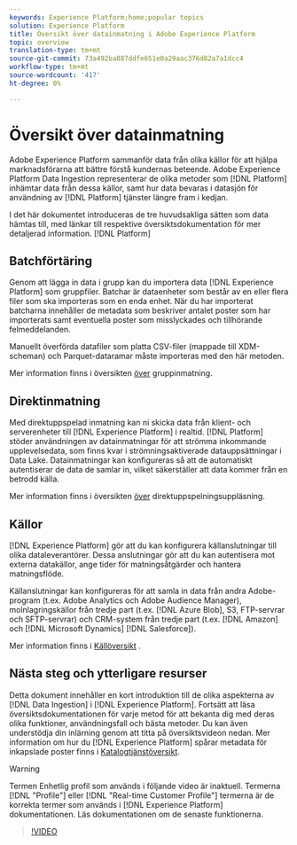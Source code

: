 ```yaml
---
keywords: Experience Platform;home;popular topics
solution: Experience Platform
title: Översikt över datainmatning i Adobe Experience Platform
topic: overview
translation-type: tm+mt
source-git-commit: 73a492ba887ddfe651e0a29aac376d82a7a1dcc4
workflow-type: tm+mt
source-wordcount: '417'
ht-degree: 0%

---
```



# Översikt över datainmatning

Adobe Experience Platform sammanför data från olika källor för att hjälpa marknadsförarna att bättre förstå kundernas beteende. Adobe Experience Platform Data Ingestion representerar de olika metoder som [!DNL Platform] inhämtar data från dessa källor, samt hur data bevaras i datasjön för användning av [!DNL Platform] tjänster längre fram i kedjan.

I det här dokumentet introduceras de tre huvudsakliga sätten som data hämtas till, med länkar till respektive översiktsdokumentation för mer detaljerad information. [!DNL Platform]

## Batchförtäring

Genom att lägga in data i grupp kan du importera data [!DNL Experience Platform] som gruppfiler. Batchar är dataenheter som består av en eller flera filer som ska importeras som en enda enhet. När du har importerat batcharna innehåller de metadata som beskriver antalet poster som har importerats samt eventuella poster som misslyckades och tillhörande felmeddelanden.

Manuellt överförda datafiler som platta CSV-filer (mappade till XDM-scheman) och Parquet-dataramar måste importeras med den här metoden.

Mer information finns i översikten [över](./batch-ingestion/overview.md) gruppinmatning.

## Direktinmatning

Med direktuppspelad inmatning kan ni skicka data från klient- och serverenheter till [!DNL Experience Platform] i realtid. [!DNL Platform] stöder användningen av datainmatningar för att strömma inkommande upplevelsedata, som finns kvar i strömningsaktiverade datauppsättningar i Data Lake. Datainmatningar kan konfigureras så att de automatiskt autentiserar de data de samlar in, vilket säkerställer att data kommer från en betrodd källa.

Mer information finns i översikten [över](./streaming-ingestion/overview.md) direktuppspelningsuppläsning.

## Källor

[!DNL Experience Platform] gör att du kan konfigurera källanslutningar till olika dataleverantörer. Dessa anslutningar gör att du kan autentisera mot externa datakällor, ange tider för matningsåtgärder och hantera matningsflöde.

Källanslutningar kan konfigureras för att samla in data från andra Adobe-program (t.ex. Adobe Analytics och Adobe Audience Manager), molnlagringskällor från tredje part (t.ex. [!DNL Azure Blob], S3, FTP-servrar och SFTP-servrar) och CRM-system från tredje part (t.ex. [!DNL Amazon] och [!DNL Microsoft Dynamics] [!DNL Salesforce]).

Mer information finns i [Källöversikt](../sources/home.md) .

## Nästa steg och ytterligare resurser

Detta dokument innehåller en kort introduktion till de olika aspekterna av [!DNL Data Ingestion] i [!DNL Experience Platform]. Fortsätt att läsa översiktsdokumentationen för varje metod för att bekanta dig med deras olika funktioner, användningsfall och bästa metoder. Du kan även understödja din inlärning genom att titta på översiktsvideon nedan. Mer information om hur du [!DNL Experience Platform] spårar metadata för inkapslade poster finns i [Katalogtjänstöversikt](../catalog/home.md).

>[!WARNING]
>
> Termen Enhetlig profil som används i följande video är inaktuell. Termerna [!DNL "Profile"] eller [!DNL "Real-time Customer Profile"] termerna är de korrekta termer som används i [!DNL Experience Platform] dokumentationen. Läs dokumentationen om de senaste funktionerna.

>[!VIDEO](https://video.tv.adobe.com/v/27106?quality=12&learn=on)